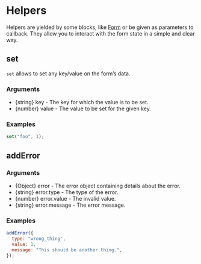 # Helpers

Helpers are yielded by some blocks, like [Form](./form) or be given as parameters to callback. They allow you to interact with the form state in a simple and clear way.

## set

`set` allows to set any key/value on the form’s data.

### Arguments

- {string} key - The key for which the value is to be set.
- {number} value - The value to be set for the given key.

### Examples

```javascript
set("foo", 1);
```

## addError

### Arguments

- {Object} error - The error object containing details about the error.
- {string} error.type - The type of the error.
- {number} error.value - The invalid value.
- {string} error.message - The error message.

### Examples

```javascript
addError({
  type: "wrong_thing",
  value: 1,
  message: "This should be another thing.",
});
```
